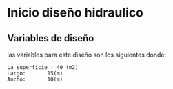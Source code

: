# Inicio diseño hidraulico 
## Variables de diseño 
las variables para este diseño son los siguientes donde:

    La superficie : 49 (m2)
    Largo:       15(m)
    Ancho:       10(m)